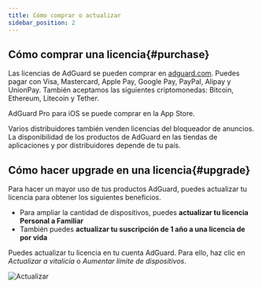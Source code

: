 ```yaml
---
title: Cómo comprar o actualizar
sidebar_position: 2
---
```


## Cómo comprar una licencia{#purchase}

Las licencias de AdGuard se pueden comprar en [adguard.com](https://adguard.com/license.html). Puedes pagar con Visa, Mastercard, Apple Pay, Google Pay, PayPal, Alipay y UnionPay. También aceptamos las siguientes criptomonedas: Bitcoin, Ethereum, Litecoin y Tether.

AdGuard Pro para iOS se puede comprar en la App Store.

Varios distribuidores también venden licencias del bloqueador de anuncios. La disponibilidad de los productos de AdGuard en las tiendas de aplicaciones y por distribuidores depende de tu país.

## Cómo hacer upgrade en una licencia{#upgrade}

Para hacer un mayor uso de tus productos AdGuard, puedes actualizar tu licencia para obtener los siguientes beneficios.

- Para ampliar la cantidad de dispositivos, puedes **actualizar tu licencia Personal a Familiar**
- También puedes **actualizar tu suscripción de 1 año a una licencia de por vida**

Puedes actualizar tu licencia en tu cuenta AdGuard. Para ello, haz clic en *Actualizar a vitalicia* o *Aumentar límite de dispositivos*.

![Actualizar](https://cdn.adtidy.org/content/kb/ad_blocker/general/newaccount-upgrade.png)
